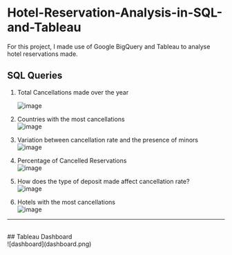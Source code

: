 # Hotel-Reservation-Analysis-in-SQL-and-Tableau

For this project, I made use of Google BigQuery and Tableau to analyse hotel reservations made.

## SQL Queries

1. Total Cancellations made over the year
   </br>
   
   <img width="595" alt="image" src="https://github.com/Nalito/Hotel-Reservation-Analysis-in-SQL-and-Tableau/assets/71222572/cc33cf58-fc15-4a16-8095-e9bf29f1216e">

2. Countries with the most cancellations </br> <img width="452" alt="image" src="https://github.com/Nalito/Hotel-Reservation-Analysis-in-SQL-and-Tableau/assets/71222572/9b0fb3fc-a924-4d80-8c24-9779eadd7225">


3. Variation between cancellation rate and the presence of minors </br> <img width="452" alt="image" src="https://github.com/Nalito/Hotel-Reservation-Analysis-in-SQL-and-Tableau/assets/71222572/1b7b9840-30b3-4650-a2ea-20ae47beaa72">


4. Percentage of Cancelled Reservations </br> <img width="452" alt="image" src="https://github.com/Nalito/Hotel-Reservation-Analysis-in-SQL-and-Tableau/assets/71222572/a5eeda3d-7d42-4a3c-b96d-19eba9027aac">


5. How does the type of deposit made affect cancellation rate? </br> <img width="640" alt="image" src="https://github.com/Nalito/Hotel-Reservation-Analysis-in-SQL-and-Tableau/assets/71222572/77bb0062-0ec1-47a5-a57f-2c90172b73dd">


6. Hotels with the most cancellations </br> <img width="640" alt="image" src="https://github.com/Nalito/Hotel-Reservation-Analysis-in-SQL-and-Tableau/assets/71222572/3e8b5574-fb97-454b-9a99-1450cd858c66">


<hr>
</br>
## Tableau Dashboard
</br>
![dashboard](dashboard.png)


